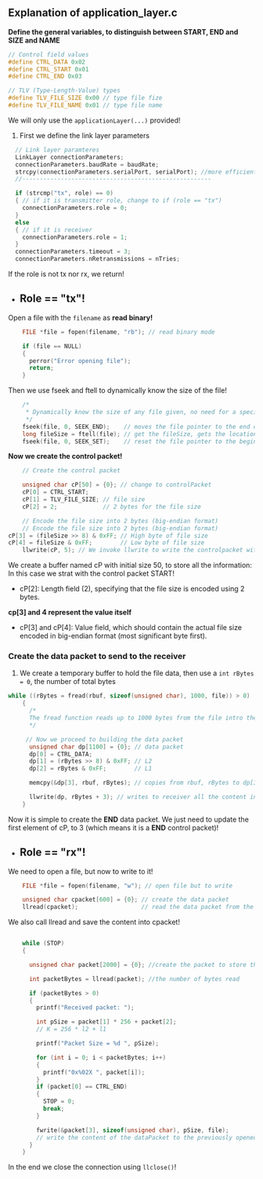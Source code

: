 ## Explanation of application_layer.c

**Define the general variables, to distinguish between START, END and SIZE and NAME**

```c
// Control field values
#define CTRL_DATA 0x02
#define CTRL_START 0x01
#define CTRL_END 0x03

// TLV (Type-Length-Value) types
#define TLV_FILE_SIZE 0x00 // type file fize
#define TLV_FILE_NAME 0x01 // type file name
```

We will only use the `applicationLayer(...)` provided!

1. First we define the link layer parameters

```c
  // Link layer paramteres
  LinkLayer connectionParameters;
  connectionParameters.baudRate = baudRate;
  strcpy(connectionParameters.serialPort, serialPort); //more efficient that using .serialPort = serialPort!
  //------------------------------------------------------

  if (strcmp("tx", role) == 0)
  { // if it is transmitter role, change to if (role == "tx")
    connectionParameters.role = 0;
  }
  else
  { // if it is receiver
    connectionParameters.role = 1;
  }
  connectionParameters.timeout = 3;
  connectionParameters.nRetransmissions = nTries;
```

If the role is not tx nor rx, we return!

- ## **Role == "tx"!**

Open a file with the `filename` as **read binary!**

```c
    FILE *file = fopen(filename, "rb"); // read binary mode

    if (file == NULL)
    {
      perror("Error opening file");
      return;
    }
```

Then we use fseek and ftell to dynamically know the size of the file!

```c
    /*
     * Dynamically know the size of any file given, no need for a special fileSize parameter!
     */
    fseek(file, 0, SEEK_END);    // moves the file pointer to the end of the file. By doing this, the program can calculate the total size of the file using ftell
    long fileSize = ftell(file); // get the fileSize, gets the location of the file pointer
    fseek(file, 0, SEEK_SET);    // reset the file pointer to the beginning
```

**Now we create the control packet!**

```c
    // Create the control packet

    unsigned char cP[50] = {0}; // change to controlPacket
    cP[0] = CTRL_START;
    cP[1] = TLV_FILE_SIZE; // file size
    cP[2] = 2;             // 2 bytes for the file size

    // Encode the file size into 2 bytes (big-endian format)
    // Encode the file size into 2 bytes (big-endian format)
cP[3] = (fileSize >> 8) & 0xFF; // High byte of file size
cP[4] = fileSize & 0xFF;        // Low byte of file size
    llwrite(cP, 5); // We invoke llwrite to write the controlpacket with size 5
```

We create a buffer named cP with initial size 50, to store all the information:
In this case we strat with the control packet START!

- cP[2]: Length field (2), specifying that the file size is encoded using 2 bytes.

**cp[3] and 4 represent the value itself**

- cP[3] and cP[4]: Value field, which should contain the actual file size encoded in big-endian format (most significant byte first).

### **Create the data packet to send to the receiver**

1. We create a temporary buffer to hold the file data, then use a `int rBytes = 0`, the number of total bytes

```c
while ((rBytes = fread(rbuf, sizeof(unsigned char), 1000, file)) > 0)
    {
      /*
      The fread function reads up to 1000 bytes from the file intro the rbuf buffer. The number of bytes is stored in rBytes. The loop continues until the end of the file is reached
      */

     // Now we proceed to building the data packet
      unsigned char dp[1100] = {0}; // data packet
      dp[0] = CTRL_DATA;
      dp[1] = (rBytes >> 8) & 0xFF; // L2
      dp[2] = rBytes & 0xFF;        // L1

      memcpy(&dp[3], rbuf, rBytes); // copies from rbuf, rBytes to dp[3]

      llwrite(dp, rBytes + 3); // writes to receiver all the content inside the Data Packet, with size rBytes + 3, because of the first 3 elements of dP!
    }
```

Now it is simple to create the **END** data packet. We just need to update the first element of cP, to 3 (which means it is a **END** control packet)!

- ## **Role == "rx"!**

We need to open a file, but now to write to it!

```c
    FILE *file = fopen(filename, "w"); // open file but to write

    unsigned char cpacket[600] = {0}; // create the data packet
    llread(cpacket);                  // read the data packet from the transmitter
```

We also call llread and save the content into cpacket!

```c

    while (STOP)
    {

      unsigned char packet[2000] = {0}; //create the packet to store the data

      int packetBytes = llread(packet); //the number of bytes read

      if (packetBytes > 0)
      {
        printf("Received packet: ");

        int pSize = packet[1] * 256 + packet[2];
        // K = 256 * l2 + l1

        printf("Packet Size = %d ", pSize);

        for (int i = 0; i < packetBytes; i++)
        {
          printf("0x%02X ", packet[i]);
        }
        if (packet[0] == CTRL_END)
        {
          STOP = 0;
          break;
        }

        fwrite(&packet[3], sizeof(unsigned char), pSize, file);
        // write the content of the dataPacket to the previously opened file!
      }
    }

```

In the end we close the connection using `llclose()`!
